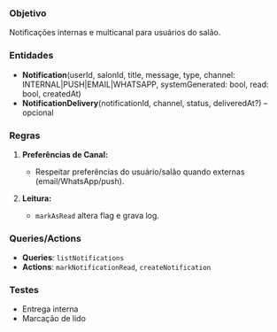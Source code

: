 ### Objetivo

Notificações internas e multicanal para usuários do salão.

### Entidades

* **Notification**(userId, salonId, title, message, type, channel: INTERNAL|PUSH|EMAIL|WHATSAPP, systemGenerated: bool, read: bool, createdAt)
* **NotificationDelivery**(notificationId, channel, status, deliveredAt?) – opcional

### Regras

1. **Preferências de Canal:**

   * Respeitar preferências do usuário/salão quando externas (email/WhatsApp/push).
2. **Leitura:**

   * `markAsRead` altera flag e grava log.

### Queries/Actions

* **Queries**: `listNotifications`
* **Actions**: `markNotificationRead`, `createNotification`

### Testes

* Entrega interna
* Marcação de lido